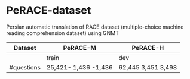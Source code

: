 # PeRACE-dataset
Persian automatic translation of RACE dataset (multiple-choice machine reading comprehension dataset) using GNMT


|     Dataset   |       PeRACE-M        |       PeRACE-H       |
| ------------- | ------------- | ------------- |
|   |  train | dev | test   |   train | dev | test  |
| #questions    | 25,421- 1,436 -1,436  |  62,445 3,451 3,498  |
